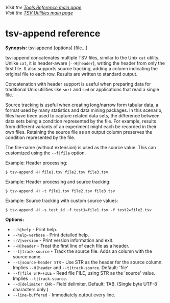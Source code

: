_Visit the [Tools Reference main page](../ToolReference.md)_<br>
_Visit the [TSV Utilities main page](../../README.md)_

# tsv-append reference

**Synopsis:** tsv-append [options] [file...]

tsv-append concatenates multiple TSV files, similar to the Unix `cat` utility. Unlike `cat`, it is header-aware (`--H|header`), writing the header from only the first file. It also supports source tracking, adding a column indicating the original file to each row. Results are written to standard output.

Concatenation with header support is useful when preparing data for traditional Unix utilities like `sort` and `sed` or applications that read a single file.

Source tracking is useful when creating long/narrow form tabular data, a format used by many statistics and data mining packages. In this scenario, files have been used to capture related data sets, the difference between data sets being a condition represented by the file. For example, results from different variants of an experiment might each be recorded in their own files. Retaining the source file as an output column preserves the condition represented by the file.

The file-name (without extension) is used as the source value. This can customized using the `--f|file` option.

Example: Header processing:
```
$ tsv-append -H file1.tsv file2.tsv file3.tsv
```

Example: Header processing and source tracking:
```
$ tsv-append -H -t file1.tsv file2.tsv file3.tsv
```

Example: Source tracking with custom source values:
```
$ tsv-append -H -s test_id -f test1=file1.tsv -f test2=file2.tsv
 ```

**Options:**
* `--h|help` - Print help.
* `--help-verbose` - Print detailed help.
* `--V|version` - Print version information and exit.
* `--H|header` - Treat the first line of each file as a header.
* `--t|track-source` - Track the source file. Adds an column with the source name.
* `--s|source-header STR` - Use STR as the header for the source column. Implies `--H|header` and `--t|track-source`. Default: 'file'
* `--f|file STR=FILE` - Read file FILE, using STR as the 'source' value. Implies `--t|track-source`.
* `--d|delimiter CHR` - Field delimiter. Default: TAB. (Single byte UTF-8 characters only.)
* `--line-buffered` - Immediately output every line.
